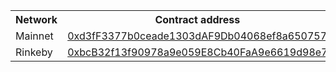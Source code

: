 [comment]: <> (This is an auto-generated table with CNS smart-contract addresses)
<table>
    <th>Network</th>
    <th>Contract address</th>
    <tr>
        <td>Mainnet</td>
        <td><a href="https://etherscan.io/address/0xd3fF3377b0ceade1303dAF9Db04068ef8a650757">0xd3fF3377b0ceade1303dAF9Db04068ef8a650757</a></td>
    </tr>
    <tr>
        <td>Rinkeby</td>
        <td><a href="https://rinkeby.etherscan.io/address/0xbcB32f13f90978a9e059E8Cb40FaA9e6619d98e7">0xbcB32f13f90978a9e059E8Cb40FaA9e6619d98e7</a></td>
    </tr>
</table>
